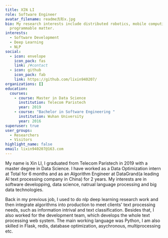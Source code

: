 ```yaml
---
title: XIN LI
role: Software Engineer
avatar_filename: readme方形x.jpg
bio: My research interests include distributed robotics, mobile computing and
  programmable matter.
interests:
  - Software Development
  - Deep Learning
  - NLP
social:
  - icon: envelope
    icon_pack: fas
    link: /#contact
  - icon: github
    icon_pack: fab
    link: https://github.com/lixin940207/
organizations: []
education:
  courses:
    - course: Master in Data Science
      institution: Telecom Paristech
      year: 2019
    - course: "Bachelor in Software Engineering "
      institution: Wuhan University
      year: 2016
superuser: true
user_groups:
  - Researchers
  - Visitors
highlight_name: false
email: lixin940207@163.com
---
```

My name is Xin LI, I graduated from Telecom Paristech in 2019 with a master degree in Data Science. I have worked as a Data Optimization intern at Total for 6 months and as an Algorithm Engineer at DataGrand(a leading AI text processing company in China) for 2 years. My interests are in software developping, data science, natrual language processing and big data technologies.

Back in my previous job, I used to do nlp deep learning research work and then integrate algorithms into production to meet clients' text processing needs, such as information intrival and text classification. Besides that, I also worked for the development team, which develops the whole text processing web system. The main working language was Python, I am also skilled in Flask, redis, database optimization, asychronous, multiprocessing etc.